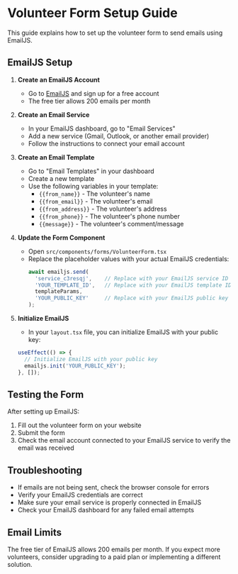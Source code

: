 # Volunteer Form Setup Guide

This guide explains how to set up the volunteer form to send emails using EmailJS.

## EmailJS Setup

1. **Create an EmailJS Account**
   - Go to [EmailJS](https://www.emailjs.com/) and sign up for a free account
   - The free tier allows 200 emails per month

2. **Create an Email Service**
   - In your EmailJS dashboard, go to "Email Services"
   - Add a new service (Gmail, Outlook, or another email provider)
   - Follow the instructions to connect your email account

3. **Create an Email Template**
   - Go to "Email Templates" in your dashboard
   - Create a new template
   - Use the following variables in your template:
     - `{{from_name}}` - The volunteer's name
     - `{{from_email}}` - The volunteer's email
     - `{{from_address}}` - The volunteer's address
     - `{{from_phone}}` - The volunteer's phone number
     - `{{message}}` - The volunteer's comment/message

4. **Update the Form Component**
   - Open `src/components/forms/VolunteerForm.tsx`
   - Replace the placeholder values with your actual EmailJS credentials:
     ```typescript
     await emailjs.send(
       'service_c3resqj',    // Replace with your EmailJS service ID
       'YOUR_TEMPLATE_ID',   // Replace with your EmailJS template ID
       templateParams,
       'YOUR_PUBLIC_KEY'     // Replace with your EmailJS public key
     );
     ```

5. **Initialize EmailJS**
   - In your `layout.tsx` file, you can initialize EmailJS with your public key:
   ```typescript
   useEffect(() => {
     // Initialize EmailJS with your public key
     emailjs.init('YOUR_PUBLIC_KEY');
   }, []);
   ```

## Testing the Form

After setting up EmailJS:
1. Fill out the volunteer form on your website
2. Submit the form
3. Check the email account connected to your EmailJS service to verify the email was received

## Troubleshooting

- If emails are not being sent, check the browser console for errors
- Verify your EmailJS credentials are correct
- Make sure your email service is properly connected in EmailJS
- Check your EmailJS dashboard for any failed email attempts

## Email Limits

The free tier of EmailJS allows 200 emails per month. If you expect more volunteers, consider upgrading to a paid plan or implementing a different solution.
